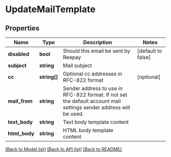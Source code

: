 # UpdateMailTemplate

## Properties
Name | Type | Description | Notes
------------ | ------------- | ------------- | -------------
**disabled** | **bool** | Should this email be sent by Reepay | [default to false]
**subject** | **string** | Mail subject | 
**cc** | **string[]** | Optional cc addresses in RFC-822 format | [optional] 
**mail_from** | **string** | Sender address to use in RFC-822 format. If not set the default account mail settings sender address will be used. | 
**text_body** | **string** | Text body template content | 
**html_body** | **string** | HTML body template content | 

[[Back to Model list]](../README.md#documentation-for-models) [[Back to API list]](../README.md#documentation-for-api-endpoints) [[Back to README]](../README.md)


